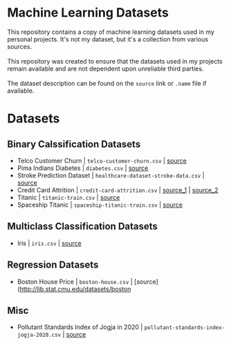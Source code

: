 # Machine Learning Datasets
This repository contains a copy of machine learning datasets used in my personal projects. It's not my dataset, but it's a collection from various sources.
<br><br>
This repository was created to ensure that the datasets used in my projects remain available and are not dependent upon unreliable third parties.
<br><br>
The dataset description can be found on the `source` link or `.name` file if available.

# Datasets
## Binary Calssification Datasets
- Telco Customer Churn | `telco-customer-churn.csv` | [source](https://www.kaggle.com/datasets/blastchar/telco-customer-churn)
- Pima Indians Diabetes | `diabetes.csv` | [source](https://www.kaggle.com/datasets/uciml/pima-indians-diabetes-database)
- Stroke Prediction Dataset | `healthcare-dataset-stroke-data.csv` | [source](https://www.kaggle.com/datasets/fedesoriano/stroke-prediction-dataset)
- Credit Card Attrition | `credit-card-attrition.csv` | [source_1](https://www.kaggle.com/datasets/sakshigoyal7/credit-card-customers) | [source_2](https://leaps.analyttica.com/sample_cases/9546)
- Titanic | `titanic-train.csv` | [source](https://www.kaggle.com/competitions/titanic/)
- Spaceship Titanic | `spaceship-titanic-train.csv` | [source](https://www.kaggle.com/competitions/spaceship-titanic)

## Multiclass Classification Datasets
- Iris | `iris.csv` | [source](https://archive.ics.uci.edu/ml/datasets/Iris)

## Regression Datasets
- Boston House Price | `boston-house.csv` | [source](http://lib.stat.cmu.edu/datasets/boston

## Misc
- Pollutant Standards Index of Jogja in 2020 | `pollutant-standards-index-jogja-2020.csv` | [source](https://lingkunganhidup.jogjakota.go.id/page/index/basis-data-lingkungan-hidup)

